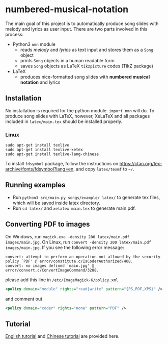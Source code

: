 # numbered-musical-notation
The main goal of this project is to automatically produce song slides with melody and lyrics as user input.
There are two parts involved in this process:
- Python3 `nmn` module
    - reads *melody* and *lyrics* as text input and stores them as a `Song` object
    - prints `Song` objects in a human readable form
    - saves `Song` objects as LaTeX `tikzpicture` codes (TikZ package)
- LaTeX
    - produces nice-formatted song slides with **numbered musical notation** and lyrics

## Installation
No installation is required for the python module. `import nmn` will do.
To produce song slides with LaTeX, however, XeLaTeX and all packages included in `latex/main.tex` should be installed properly.

### Linux
```
sudo apt-get install texlive
sudo apt-get install texlive-xetex
sudo apt-get install texlive-lang-chinese
```

To install `fdsymbol` package, follow the instructions on
https://ctan.org/tex-archive/fonts/fdsymbol?lang=en, and copy `latex/texmf` to
`~/`.

## Running examples
* Run `python3 src/main.py songs/example/ latex/` to generate tex files, which will be saved inside latex directory.
* Run `cd latex/` and `xelatex main.tex` to generate main.pdf.

## Converting PDF to images

On Windows, run `magick.exe -density 200 latex/main.pdf images/main.jpg`.
On Linux, run `convert -density 200 latex/main.pdf images/main.jpg`.
If you see the following error message:

```
convert: attempt to perform an operation not allowed by the security policy `PDF' @ error/constitute.c/IsCoderAuthorized/408.
convert: no images defined `main.jpg' @ error/convert.c/ConvertImageCommand/3288.
```

please add this line in `/etc/ImageMagick-6/policy.xml`

```xml
<policy domain="module" rights="read|write" pattern="{PS,PDF,XPS}" />
```

and comment out

```xml
<policy domain="coder" rights="none" pattern="PDF" />
```

## Tutorial
[English tutorial](docs/tutorial_English.md) and [Chinese tutorial](docs/tutorial_Chinese.md) are provided here.


